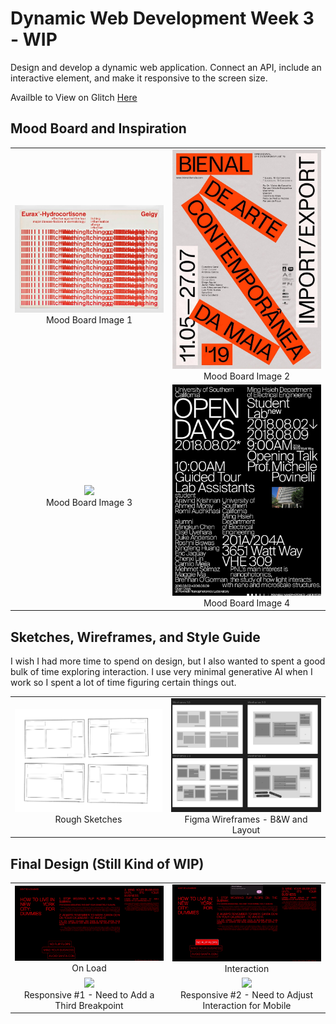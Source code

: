 # Dynamic Web Development Week 3 - WIP

Design and develop a dynamic web application. Connect an API, include an interactive element, and make it responsive to the screen size.

Availble to View on Glitch [Here]()

## Mood Board and Inspiration
<table>
  <tr>
    <td align="center">
      <img src="https://github.com/alyssakalbus/DWD-Grids/blob/main/process/DWD_Week2_MoodBoard_1.jpg" width="300"/><br>
      Mood Board Image 1
    </td>
    <td align="center">
      <img src="https://github.com/alyssakalbus/DWD-Grids/blob/main/process/DWD_Week2_MoodBoard_2.jpg" width="300"/><br>
      Mood Board Image 2
    </td>
  </tr>
  <tr>
    <td align="center">
      <img src="https://github.com/alyssakalbus/DWD-Grids/blob/main/process/DWD_Week2_MoodBoard_3.gif" width="300"/><br>
      Mood Board Image 3
    </td>
    <td align="center">
      <img src="https://github.com/alyssakalbus/DWD-Grids/blob/main/process/DWD_Week2_MoodBoard_4.jpg" width="300"/><br>
      Mood Board Image 4
    </td>
  </tr>
</table>

## Sketches, Wireframes, and Style Guide

I wish I had more time to spend on design, but I also wanted to spent a good bulk of time exploring interaction. I use very minimal generative AI when I work so I spent a lot of time figuring certain things out.

<table>
  <tr>
    <td align="center">
      <img src="https://github.com/alyssakalbus/DWD-Grids/blob/main/process/DWD_Week2_Sketch.png" width="300"/><br>
      Rough Sketches
    </td>
    <td align="center">
      <img src="https://github.com/alyssakalbus/DWD-Grids/blob/main/process/DWD_Week2_Wireframes.png" width="300"/><br>
      Figma Wireframes - B&W and Layout
    </td>
  </tr>
</table>

## Final Design (Still Kind of WIP)

<table>
  <tr>
    <td align="center">
      <img src="https://raw.githubusercontent.com/alyssakalbus/DWD-Grids/main/process/DWD_Week2_OnLoad.gif" width="400"/><br>
      On Load
    </td>
    <td align="center">
      <img src="https://github.com/alyssakalbus/DWD-Grids/blob/main/process/DWD_Week2_Interaction_1.gif" width="400"/><br>
      Interaction
    </td>
  </tr>
  <tr>
    <td align="center">
      <img src="https://raw.githubusercontent.com/alyssakalbus/DWD-Grids/main/process/DWD_Week2_Responsive_1.gif" width="400"/><br>
      Responsive #1 - Need to Add a Third Breakpoint
    </td>
    <td align="center">
      <img src="https://github.com/alyssakalbus/DWD-Grids/blob/main/process/DWD_Week2_Interaction_2.gif" width="400"/><br>
      Responsive #2 - Need to Adjust Interaction for Mobile
    </td>
  </tr>
</table>
